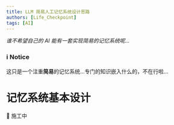 ```yaml
---
title: LLM 简易人工记忆系统设计思路
authors: [Life_Checkpoint]
tags: [AI]
---
```


*谁不希望自己的 AI 能有一套实现简易的记忆系统呢...*

<!-- truncate -->

### ℹ Notice

这只是一个注重**简易**的记忆系统...专门的知识嵌入什么的，不在行啦...

# 记忆系统基本设计

🚧 施工中